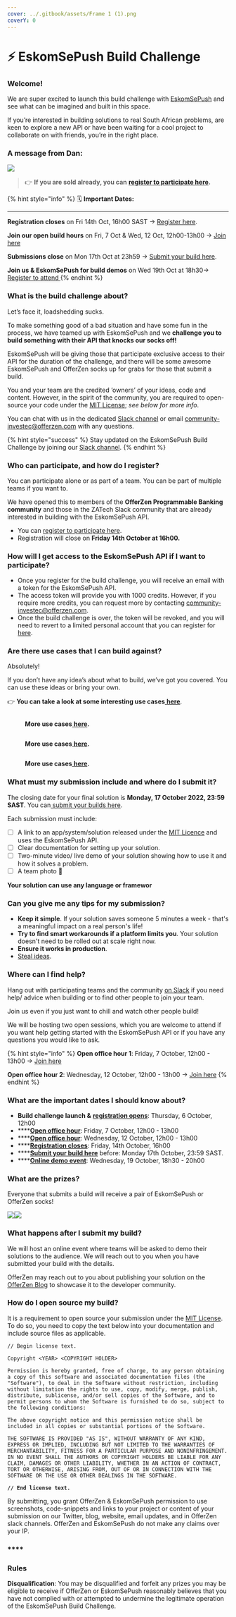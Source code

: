 ```yaml
---
cover: ../.gitbook/assets/Frame 1 (1).png
coverY: 0
---
```


# ⚡ EskomSePush Build Challenge

### Welcome!

We are super excited to launch this build challenge with [EskomSePush](https://sepush.co.za/) and see what can be imagined and built in this space.&#x20;

If you’re interested in building solutions to real South African problems, are keen to explore a new API or have been waiting for a cool project to collaborate on with friends, you’re in the right place.

### A message from Dan:

[![](https://cdn.loom.com/sessions/thumbnails/be94e6ce4d414273a6056dec7f0377e8-with-play.gif)](https://www.loom.com/share/be94e6ce4d414273a6056dec7f0377e8)

> 👉 **If you are sold already, you can** [**register to participate here**](https://forms.gle/A3CWtRhQr6T7Bdrv6)**.**&#x20;

{% hint style="info" %}
🗓 **Important Dates:**&#x20;

****

**Registration closes** on Fri 14th Oct, 16h00 SAST → [Register here](https://forms.gle/A3CWtRhQr6T7Bdrv6).

**Join our open build hours** on Fri, 7 Oct & Wed, 12 Oct, 12h00-13h00 → [Join here](https://lu.ma/4873rwol)&#x20;

**Submissions close** on Mon 17th Oct at 23h59 → [Submit your build here](https://8malmkzgvs8.typeform.com/to/vz9Ep6ba).&#x20;

**Join us & EskomSePush for build demos** on Wed 19th Oct at 18h30→ [Register to attend ](https://lu.ma/mau5syw1)
{% endhint %}

### What is the build challenge about?

Let’s face it, loadshedding sucks.

To make something good of a bad situation and have some fun in the process, we have teamed up with EskomSePush and we **challenge you to build something with their API that knocks our socks off!**

EskomSePush will be giving those that participate exclusive access to their API for the duration of the challenge, and there will be some awesome EskomSePush and OfferZen socks up for grabs for those that submit a build.

You and your team are the credited ‘owners’ of your ideas, code and content. However, in the spirit of the community, you are required to open-source your code under the [MIT License](https://opensource.org/licenses/MIT); _see below for more info_.

You can chat with us in the dedicated [Slack channel](https://offerzen-community.slack.com/archives/C045L9FQZS5) or email [community-investec@offerzen.com](mailto:community-investec@offerzen.com) with any questions.

{% hint style="success" %}
Stay updated on the EskomSePush Build Challenge by joining our [Slack channel](https://offerzen-community.slack.com/archives/C045L9FQZS5).
{% endhint %}

### **Who can participate, and how do I register?**

You can participate alone or as part of a team. You can be part of multiple teams if you want to.

We have opened this to members of the **OfferZen Programmable Banking community** and those in the ZATech Slack community that are already interested in building with the EskomSePush API.

* You can [register to participate here](https://forms.gle/A3CWtRhQr6T7Bdrv6).&#x20;
* Registration will close on **Friday 14th October at 16h00.**

### **How will I get access to the EskomSePush API if I want to participate?**

* Once you register for the build challenge, you will receive an email with a token for the EskomSePush API.
* The access token will provide you with 1000 credits. However, if you require more credits, you can request more by contacting [community-investec@offerzen.com](mailto:community-investec@offerzen.com).
* Once the build challenge is over, the token will be revoked, and you will need to revert to a limited personal account that you can register for [here](https://docs.google.com/forms/d/e/1FAIpQLSeZhAkhDaQX\_mLT2xn41TkVjLkOH3Py3YWHi\_UqQP4niOY01g/viewform).

### **Are there use cases that I can build against?**

Absolutely!

If you don’t have any idea’s about what to build, we’ve got you covered. You can use these ideas or bring your own.

👉 **You can take a look at some interesting use cases**[ **here**](https://docs.google.com/presentation/d/1dalMqFwzcCCzY2jYyG5lMT7pYoMynh4Jgt9bgb\_ZKBY/present?slide=id.p).

<div>

<figure><img src="../.gitbook/assets/[EXTERNAL] EskomSePush Build Challenge Use Cases - October 2022  (1).png" alt=""><figcaption><p><strong>More use cases</strong><a href="https://docs.google.com/presentation/d/1dalMqFwzcCCzY2jYyG5lMT7pYoMynh4Jgt9bgb_ZKBY/present?slide=id.p"> <strong>here</strong></a><strong>.</strong></p></figcaption></figure>

 

<figure><img src="../.gitbook/assets/[EXTERNAL] EskomSePush Build Challenge Use Cases - October 2022  (2).png" alt=""><figcaption><p><strong>More use cases</strong><a href="https://docs.google.com/presentation/d/1dalMqFwzcCCzY2jYyG5lMT7pYoMynh4Jgt9bgb_ZKBY/present?slide=id.p"> <strong>here</strong></a><strong>.</strong></p></figcaption></figure>

 

<figure><img src="../.gitbook/assets/[EXTERNAL] EskomSePush Build Challenge Use Cases - October 2022 .png" alt=""><figcaption><p><strong>More use cases</strong><a href="https://docs.google.com/presentation/d/1dalMqFwzcCCzY2jYyG5lMT7pYoMynh4Jgt9bgb_ZKBY/present?slide=id.p"> <strong>here</strong></a><strong>.</strong></p></figcaption></figure>

</div>

### What must my submission include and where do I submit it?

The closing date for your final solution is **Monday, 17 October 2022, 23:59 SAST**. You can[ submit your builds here](https://8malmkzgvs8.typeform.com/to/vz9Ep6ba).

Each submission must include:

* [ ] A link to an app/system/solution released under the [MIT Licence](https://opensource.org/licenses/MIT) and uses the EskomSePush API.
* [ ] Clear documentation for setting up your solution.
* [ ] Two-minute video/ live demo of your solution showing how to use it and how it solves a problem.
* [ ] A team photo **💜**

**Your solution can use any language or framewor**

### **Can you give me any tips for my submission?**

* **Keep it simple**. If your solution saves someone 5 minutes a week - that's a meaningful impact on a real person's life!
* **Try to find smart workarounds if a platform limits you**. Your solution doesn't need to be rolled out at scale right now.
* **Ensure it works in production**.
* [Steal ideas](https://www.linkedin.com/pulse/great-entrepreneurs-steal-ideas-walker-deibel/).

### Where can I find help?

Hang out with participating teams and the community [on Slack](https://offerzen-community.slack.com/archives/C045L9FQZS5) if you need help/ advice when building or to find other people to join your team.

Join us even if you just want to chill and watch other people build!

We will be hosting two open sessions, which you are welcome to attend if you want help getting started with the EskomSePush API or if you have any questions you would like to ask.

{% hint style="info" %}
**Open office hour 1**: Friday, 7 October, 12h00 - 13h00 → [Join here ](https://lu.ma/4873rwol)

**Open office hour 2**: Wednesday, 12 October, 12h00 - 13h00 → [Join here](https://lu.ma/4873rwol)
{% endhint %}

### **What are the important dates I should know about?**

* **Build challenge launch &** [**registration opens**](https://docs.google.com/forms/d/e/1FAIpQLScKnZ33wziwNFQHM9O31xo1O8fjDfcfgfBQD4J46rc00YZYPQ/viewform): Thursday, 6 October, 12h00
* ****[**Open office hour**](https://lu.ma/4873rwol): Friday, 7 October, 12h00 - 13h00
* ****[**Open office hour**](https://lu.ma/4873rwol): Wednesday, 12 October, 12h00 - 13h00
* ****[**Registration closes**](https://docs.google.com/forms/d/e/1FAIpQLScKnZ33wziwNFQHM9O31xo1O8fjDfcfgfBQD4J46rc00YZYPQ/viewform): Friday, 14th October, 16h00
* ****[**Submit your build here**](https://8malmkzgvs8.typeform.com/to/vz9Ep6ba) before: Monday 17th October, 23:59 SAST.
* ****[**Online demo event**](https://lu.ma/mau5syw1): Wednesday, 19 October, 18h30 - 20h00

### What are the prizes?

Everyone that submits a build will receive a pair of EskomSePush or OfferZen socks!

![](../.gitbook/assets/image.png)![](<../.gitbook/assets/image (2).png>)

### What happens after I submit my build?

We will host an online event where teams will be asked to demo their solutions to the audience. We will reach out to you when you have submitted your build with the details.

OfferZen may reach out to you about publishing your solution on the [OfferZen Blog](https://www.offerzen.com/blog) to showcase it to the developer community.

### How do I open source my build?

It is a requirement to open source your submission under the [MIT License](https://opensource.org/licenses/MIT). To do so, you need to copy the text below into your documentation and include source files as applicable.

<pre class="language-markup" data-overflow="wrap"><code class="lang-markup">// Begin license text.

Copyright &#x3C;YEAR> &#x3C;COPYRIGHT HOLDER>

Permission is hereby granted, free of charge, to any person obtaining a copy of this software and associated documentation files (the "Software"), to deal in the Software without restriction, including without limitation the rights to use, copy, modify, merge, publish, distribute, sublicense, and/or sell copies of the Software, and to permit persons to whom the Software is furnished to do so, subject to the following conditions:

The above copyright notice and this permission notice shall be included in all copies or substantial portions of the Software.

THE SOFTWARE IS PROVIDED "AS IS", WITHOUT WARRANTY OF ANY KIND, EXPRESS OR IMPLIED, INCLUDING BUT NOT LIMITED TO THE WARRANTIES OF MERCHANTABILITY, FITNESS FOR A PARTICULAR PURPOSE AND NONINFRINGEMENT. IN NO EVENT SHALL THE AUTHORS OR COPYRIGHT HOLDERS BE LIABLE FOR ANY CLAIM, DAMAGES OR OTHER LIABILITY, WHETHER IN AN ACTION OF CONTRACT, TORT OR OTHERWISE, ARISING FROM, OUT OF OR IN CONNECTION WITH THE SOFTWARE OR THE USE OR OTHER DEALINGS IN THE SOFTWARE.
<strong>
</strong><strong>// End license text.</strong></code></pre>

By submitting, you grant OfferZen & EskomSePush permission to use screenshots, code-snippets and links to your project or content of your submission on our Twitter, blog, website, email updates, and in OfferZen slack channels. OfferZen and EskomSePush do not make any claims over your IP.

### ****

### Rules

**Disqualification**: You may be disqualified and forfeit any prizes you may be eligible to receive if OfferZen or EskomSePush reasonably believes that you have not complied with or attempted to undermine the legitimate operation of the EskomSePush Build Challenge.
